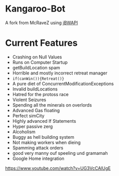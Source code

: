 # Kangaroo-Bot

A fork from McRaveZ using [jBWAPI](https://github.com/JavaBWAPI/JBWAPI)

<h1>Current Features</h1>

* Crashing on Null Values
* Runs on Computer Startup
* getBuildLocation spam
* Horrible and mostly incorrect retreat manager
* `if(canWin()){Retreat()}`
* A pure diet of ConcurrentModificationExceptions
* Invalid buildLocations
* Hatred for the protoss race
* Violent Seizures
* Spending all the minerals on overlords
* Advanced Gas floating 
* Perfect simCity
* Highly advanced If Statements
* Hyper passive zerg
* Alcoholism
* Buggy as hell building system
* Not making workers when dieing
* Spamming attack orders
* good very manny ouf speeling und gramamah
* Google Home integration


https://www.youtube.com/watch?v=UG3VcCAlUgE

